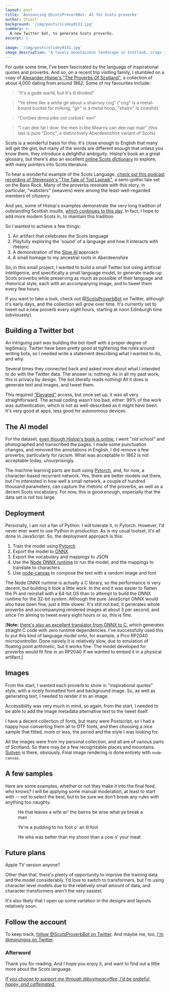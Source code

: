 ```yaml
---
layout: post
title: 'Announcing @ScotsProverbBot: AI for Scots proverbs'
author: Stuart
background: '/img/posts/slidey0131.jpg'
summary: >-
  A new Twitter bot, to generate Scots proverbs.
excerpt: |-
  
image: '/img/posts/slidey0131.jpg'
image_description: "A lovely mountainous landscape in Scotland, crags in front, looking down to buildings on a lochside in the distance"
---
```


For quite some time, I've been fascinated by the language of inspirational quotes
and proverbs.  And so, on a recent trip visiting family, I stumbled on a copy of 
[Alexander Hislop's "The Proverbs Of Scotland"](https://www.gutenberg.org/ebooks/26150), 
a collection of about 4,000 dating from around 1862. 
Some of my favourites include:

> “It's a gude warld, but it's ill divided”

> “Ye shine like a white gir about a shairney cog” ("cog" is a metal-bound bucket for milking, "gir" is a metal hoop,
"shairn" is cowshit)

> “Corbies dinna pike out corbies' een”

> “I can dee fat I dow: the men in the Mearns can dee nae mair” (this last is pure "Doric", a distinctively Aberdeenshire variant of Scots)

Scots is a wonderful basis for this: it's close enough to English that many will get
the gist, but many of the words are different enough that unless you know them, 
they introduce a delightful ambiguity. Hislop's book an a great glossary, but there's
also an excellent [online Scots dictionary](https://dsl.ac.uk/) to explore, with many
pointers into Scots literature.

To hear a wonderful example of the Scots Language, [check out this podcast recording of 
Stevenson's "The Tale of Tod Lapraik"](https://podcasts.apple.com/gb/podcast/the-tale-of-tod-lapraik/id454320478?i=1000317014818), 
a semi-gothic tale set on the Bass Rock. Many of the proverbs resonate with this story, 
in particular, "wabsters" (weavers) were among the least-well-regarded members of 
citizenry. 

And yes, some of Hislop's examples demonstrate the very long tradition of outstanding
Scottish insults, [which continues to this day](https://www.buzzfeed.com/hilarywardle/custard-flavoured-jobby). In fact, 
I hope to add more modern Scots in, to maintain this tradition.

So I wanted to achieve a few things:

1. An artifact that celebrates the Scots language
2. Playfully exploring the 'sound' of a language and how it interacts with rhetoric
3. A demonstration of the [Slow AI](/2021/05/08/slow-ai/) approach
4. A small homage to my ancestral roots in Aberdeenshire

So, in this small project, I wanted to build a small Twitter bot using artificial intelligence, and specifically
a small language model, to generate made-up Scots proverbs while preserving as much as
possible of their language and rhetorical style, each with an accompanying image, and to 
tweet them every few hours. 

If you want to take a look, check out [@ScotsProverbBot](https://twitter.com/ScotsProverbBot) on Twitter,
although it's early days, and the collection will grow over time. It's currently set 
to tweet out a new proverb every eight hours, starting at noon Edinburgh time 
(obviouasly).

## Building a Twitter bot

An intriguing part was building the bot itself with a proper degree of legitimacy. 
Twitter have been pretty good at tightening the rules around writing bots, so I needed 
write a statement describing what I wanted to do, and why. 

Several times they connected back and asked more about what I intended to do with
the Twitter data. The answer is: nothing. As in all my past work, this is privacy
by design. The bot literally reads nothing! All it does is generate text and images,
and tweet them. 

This required ["Elevated"](https://developer.twitter.com/en/docs/twitter-api/getting-started/about-twitter-api) 
access, but once set up, it was all very straightforward. The actual coding wasn't
too bad, either: 99% of the work was authentication, which is not as well-described
as it might have been. It's very good at apps, less good for autonomous devices.

## The AI model

For the dataset, [even though Hislop's book is online](https://www.gutenberg.org/ebooks/26150), I went "old school" and
photographed and transcribed the pages. I made some punctuation changes, and removed the
annotations in English. I did remove a few proverbs, particularly for racism. What was acceptable in 1862
is not acceptable today, unsurprisingly.

The machine learning parts are built using [Pytorch](https://pytorch.org/), and, for now, a character-based 
recurrent network. Yes, there are better models out there, but I'm interested in how
well a small network, a couple of hundred thousand parameters, can capture the rhetoric
of the proverbs, as well as a decent Scots vocabulary. For now, this is good enough, 
especially that the data set is not too large. 

## Deployment

Personally, I am not a fan of Python. I will tolerate it, in Pytorch. However, I'd 
never ever want to use Python in production. As is my usual toolset, it's all done
in JavaScript. So, the deployment approach is this:

1. Train the model using [Pytorch](https://pytorch.org/)
2. Export the model to [ONNX](https://onnx.ai/)
3. Export the vocabulary and mappings to JSON
4. Use the [Node ONNX runtime](https://github.com/Microsoft/onnxruntime) to run the model, and the mappings to translate to characters
5. Use [node-canvas](https://github.com/Automattic/node-canvas) to compose the text with a random image and font

The Node ONNX runtime is actually a C library, so the performance is very decent, but
building it took a little work. In the end it was easier to flatten the Pi and reinstall
with a 64-bit OS than to attempt to build the ONNX runtime for the 32-bit system. Although
the pure JavaScript ONNX would also have been fine, just a little slower. It's still not
bad, it generates whole proverbs and accompanying rendered images at about 3 per second, and
since I'm aiming to tweet every eight hours or so, this is fine.

[**Note:** [there's also an excellent translator from ONNX to C](https://github.com/kraiskil/onnx2c), 
which generates straight C code with zero runtime dependencies. I've successfully used this to put this kind of language
model onto, for example, a Pico RP2040 microcontroller. Done naively it is relatively slow, 
due to emulation of floating point arithmetic, but it works fine. The model developed for
proverbs would fit fine in an RP2040 if we wanted to embed it in a physical artifact.]

## Images

From the start, I wanted each proverb to show in "inspirational quotes" style, with
a nicely formatted font and background image. So, as well as generating text, I needed
to render it to an image. 

Accessibility was very much in mind, so again, from the start, I needed to be able to
add the image metadata alternative text to the tweet itself.

I have a decent collection of fonts, but many were Postscript, so I had a happy hour
converting them all to OTF fonts, and then choosing a nice sample that fitted, more 
or less, the period and the style I was looking for. 

All the images were from my personal collection, and all are of various parts of 
Scotland. So there may be a few recognizable places and mountains. [Suilven](https://en.wikipedia.org/wiki/Suilven) is 
there, obviously. Final image rendering is done entirely with `node-canvas`.

## A few samples

Here are some examples, whether or not they make it into the final feed, who knows?
I will be applying some manual moderation, at least to start with -- not to select
the best, but to be sure we don't break any rules with anything too naughty.

<figure class="figure">
  <enhanced:img src="$lib/assets/posts/22ead4c162e75575ccaed5c571cfac69b543d8da.jpg" alt="He that leaves a wife wi' the bairns be wise what ye break a man"></enhanced:img>
  <figcaption>He that leaves a wife wi' the bairns be wise what ye break a man</figcaption>
</figure>

<figure class="figure">
  <enhanced:img src="$lib/assets/posts/36333ef1e102420d6cd5673b4f1247dca29e43ef.jpg" alt="Ye're a pudding to his foot o' an ill fool"></enhanced:img>
  <figcaption>Ye're a pudding to his foot o' an ill fool</figcaption>
</figure>

<figure class="figure">
  <enhanced:img src="$lib/assets/posts/5ada0cc1c48581a1192a74b83a261e0fa5d51b09.jpg" alt="He wha was better than my shoon than a cow o’ your meat"></enhanced:img>
  <figcaption>He wha was better than my shoon than a cow o’ your meat</figcaption>
</figure>

## Future plans

Apple TV version anyone? 

Other than that, there's plenty of opportunity to improve the training data and the 
model considerably. I'd love to switch to transformers, but I'm using character level
models due to the relatively small amount of data, and character transformers aren't 
the very easiest.

It's also likely that I open up some variation in the designs and layouts
relatively soon.

## Follow the account

To keep track, [follow @ScotsProverbBot on Twitter](https://twitter.com/ScotsProverbBot).
And maybe me, too, [I'm @morungos on Twitter](https://twitter.com/morungos).

### Afterword

Thank you for reading. And I hope you enjoy it, and want to find out a little more 
about the Scots language.

_[If you choose to support me through @buymeacoffee, I'd be grateful, happy, and caffeinated.](https://www.buymeacoffee.com/morungos)_
